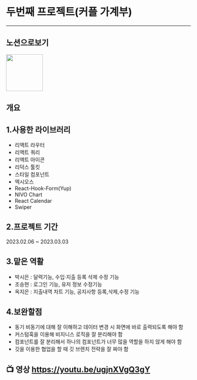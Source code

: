 # 두번째 프로젝트(커플 가계부)

---

## 노션으로보기
<a href="https://plume-fruit-d51.notion.site/751a464fd35746dd8b957496439a0652" target="_blank"><img src="https://user-images.githubusercontent.com/118142479/229289108-2eccd9f8-9eb6-483d-a277-35a41cd732fb.png" width="100" height="100"></a>

## 개요


## 1.사용한 라이브러리

- 리액트 라우터
- 리액트 쿼리
- 리액트 아이콘
- 리덕스 툴킷
- 스타일 컴포넌트
- 엑시오스
- React-Hook-Form(Yup)
- NIVO Chart
- React Calendar
- Swiper

## 2.프로젝트 기간

2023.02.06 ~ 2023.03.03


## 3.맡은 역활

- 박시은 : 달력기능, 수입·지출 등록 삭제 수정 기능
- 조승현 : 로그인 기능, 유저 정보 수정기능
- 옥지은 : 지출내역 차트 기능, 공지사항 등록,삭제,수정 기능

## 4.보완할점

* 동기 비동기에 대해 잘 이해하고 데이터 변경 시 화면에 바로 출력되도록 해야 함
* 커스텀훅을 이용해 비지니스 로직을 잘 분리해야 함
* 컴포넌트를 잘 분리해서 하나의 컴포넌트가 너무 많을 역할을 하지 않게 해야 함
* 깃을 이용한 협업을 할 때 깃 브렌치 전략을 잘 짜야 함




## 📺 영상 https://youtu.be/ugjnXVgQ3gY
